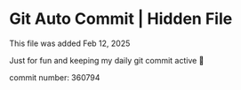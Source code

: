 # Git Auto Commit | Hidden File

This file was added Feb 12, 2025

Just for fun and keeping my daily git commit active 🤪

commit number: 360794
